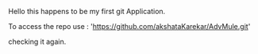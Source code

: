 Hello this happens to be my first git Application.


To access the repo use : 'https://github.com/akshataKarekar/AdvMule.git'

checking it again.

